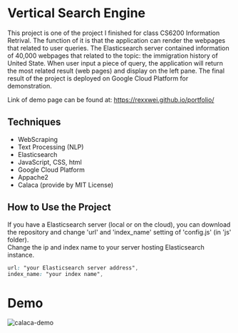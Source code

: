 Vertical Search Engine
=========
This project is one of the project I finished for class CS6200 Information Retrival. The function of it is that the application can render
the webpages that related to user queries.
The Elasticsearch server contained information of 40,000 webpages that related to the topic: the immigration history of United State.
When user input a piece of query, the application will return the most related result (web pages) and display on the left pane.
The final result of the project is deployed on Google Cloud Platform for demonstration.

Link of demo page can be found at: 
https://rexxwei.github.io/portfolio/


Techniques
----
  - WebScraping
  - Text Processing (NLP)
  - Elasticsearch
  - JavaScript, CSS, html
  - Google Cloud Platform
  - Appache2
  - Calaca (provide by MIT License)


How to Use the Project
----
If you have a Elasticsearch server (local or on the cloud), you can download the repository and change 'url' and 'index_name' setting of 'config.js' (in 'js' folder).<br>
Change the ip and index name to your server hosting Elasticsearch instance.
```css
url: "your Elasticsearch server address",
index_name: "your index name",
```

Demo
=========
![calaca-demo](https://s3.amazonaws.com/calaca/calaca-demo.gif "Calaca demo")

